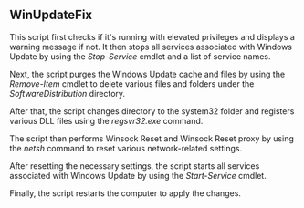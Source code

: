 <h2>WinUpdateFix</h2>

This script first checks if it's running with elevated privileges and displays a warning message if not. It then stops all services associated with Windows Update by using the <i>Stop-Service</i> cmdlet and a list of service names.

Next, the script purges the Windows Update cache and files by using the <i>Remove-Item</i> cmdlet to delete various files and folders under the <i>SoftwareDistribution</i> directory.

After that, the script changes directory to the system32 folder and registers various DLL files using the <i>regsvr32.exe</i> command.

The script then performs Winsock Reset and Winsock Reset proxy by using the <i>netsh</i> command to reset various network-related settings.

After resetting the necessary settings, the script starts all services associated with Windows Update by using the <i>Start-Service</i> cmdlet.

Finally, the script restarts the computer to apply the changes.
